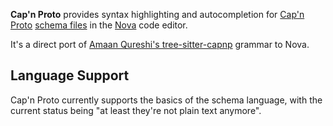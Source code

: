 **Cap'n Proto** provides syntax highlighting and autocompletion for [Cap'n Proto](https://capnproto.org) [schema files](https://capnproto.org/language.html) in the [Nova](https://nova.app) code editor.

It's a direct port of [Amaan Qureshi's tree-sitter-capnp](https://github.com/amaanq/tree-sitter-capnp) grammar to Nova. 

## Language Support

Cap'n Proto currently supports the basics of the schema language, with the current status being "at least they're not plain text anymore".
